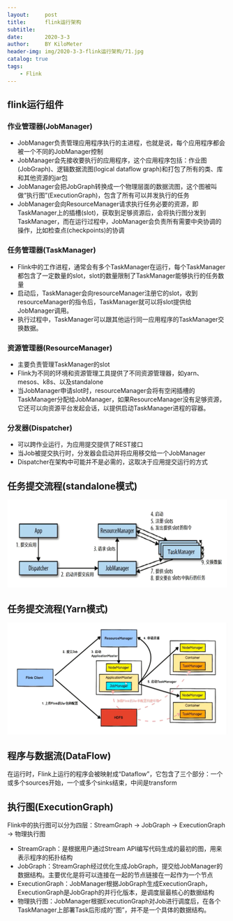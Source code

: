 ```yaml
---
layout:     post
title:      flink运行架构
subtitle:   
date:       2020-3-3
author:     BY KiloMeter
header-img: img/2020-3-3-flink运行架构/71.jpg
catalog: true
tags:
    - Flink
---
```


## flink运行组件

### 作业管理器(JobManager)

* JobManager负责管理应用程序执行的主进程，也就是说，每个应用程序都会被一个不同的JobManager控制
* JobManager会先接收要执行的应用程序，这个应用程序包括：作业图(JobGraph)、逻辑数据流图(logical dataflow graph)和打包了所有的类、库和其他资源的jar包
* JobManager会把JobGraph转换成一个物理层面的数据流图，这个图被叫做“执行图”(ExecutionGraph)，包含了所有可以并发执行的任务
* JobManager会向ResourceManager请求执行任务必要的资源，即TaskManager上的插槽(slot)，获取到足够资源后，会将执行图分发到TaskManager，而在运行过程中，JobManager会负责所有需要中央协调的操作，比如检查点(checkpoints)的协调

### 任务管理器(TaskManager)

* Flink中的工作进程，通常会有多个TaskManager在运行，每个TaskManager都包含了一定数量的slot，slot的数量限制了TaskManager能够执行的任务数量
* 启动后，TaskManager会向resourceManager注册它的slot，收到resourceManager的指令后，TaskManager就可以将slot提供给JobManager调用。
* 执行过程中，TaskManager可以跟其他运行同一应用程序的TaskManager交换数据。

### 资源管理器(ResourceManager)

* 主要负责管理TaskManager的slot
* Flink为不同的环境和资源管理工具提供了不同资源管理器，如yarn、mesos、k8s、以及standalone
* 当JobManager申请slot时，resourceManager会将有空闲插槽的TaskManager分配给JobManager，如果ResourceManager没有足够资源，它还可以向资源平台发起会话，以提供启动TaskManager进程的容器。

### 分发器(Dispatcher)

* 可以跨作业运行，为应用提交提供了REST接口
* 当Job被提交执行时，分发器会启动并将应用移交给一个JobManager
* Dispatcher在架构中可能并不是必需的，这取决于应用提交运行的方式

## 任务提交流程(standalone模式)

![](/img/2020-3-3-flink运行架构/flink任务提交流程(standalone模式).png)

## 任务提交流程(Yarn模式)

![](/img/2020-3-3-flink运行架构/flink任务提交流程(yarn模式).png)

## 程序与数据流(DataFlow)

在运行时，Flink上运行的程序会被映射成“Dataflow”，它包含了三个部分：一个或多个sources开始，一个或多个sinks结束，中间是transform

## 执行图(ExecutionGraph)

Flink中的执行图可以分为四层：StreamGraph -> JobGraph -> ExecutionGraph -> 物理执行图

* StreamGraph：是根据用户通过Stream API编写代码生成的最初的图，用来表示程序的拓扑结构
* JobGraph：StreamGraph经过优化生成JobGraph，提交给JobManager的数据结构。主要优化是将可以连接在一起的节点链接在一起作为一个节点
* ExecutionGraph：JobManager根据JobGraph生成ExecutionGraph，ExecutionGraph是JobGraph的并行化版本，是调度层最核心的数据结构
* 物理执行图：JobManager根据ExecutionGraph对Job进行调度后，在各个TaskManager上部署Task后形成的“图”，并不是一个具体的数据结构。

